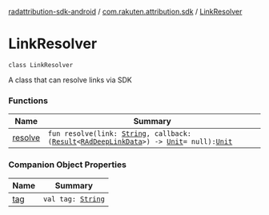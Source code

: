 [radattribution-sdk-android](../../index.md) / [com.rakuten.attribution.sdk](../index.md) / [LinkResolver](./index.md)

# LinkResolver

`class LinkResolver`

A class that can resolve links via SDK

### Functions

| Name | Summary |
|---|---|
| [resolve](resolve.md) | `fun resolve(link: `[`String`](https://kotlinlang.org/api/latest/jvm/stdlib/kotlin/-string/index.html)`, callback: (`[`Result`](../-result/index.md)`<`[`RAdDeepLinkData`](../-r-ad-deep-link-data/index.md)`>) -> `[`Unit`](https://kotlinlang.org/api/latest/jvm/stdlib/kotlin/-unit/index.html)` = null): `[`Unit`](https://kotlinlang.org/api/latest/jvm/stdlib/kotlin/-unit/index.html) |

### Companion Object Properties

| Name | Summary |
|---|---|
| [tag](tag.md) | `val tag: `[`String`](https://kotlinlang.org/api/latest/jvm/stdlib/kotlin/-string/index.html) |
